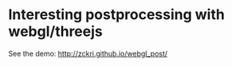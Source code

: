 Interesting postprocessing with webgl/threejs
==========

See the demo: http://zckri.github.io/webgl_post/ 
